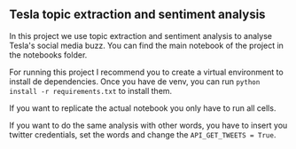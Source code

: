 ## Tesla topic extraction and sentiment analysis
In this project we use topic extraction and sentiment analysis to analyse Tesla's social media buzz. You can find the main notebook of the project in the notebooks folder.


For running this project I recommend you to create a virtual environment to install de dependencies. Once you have de venv, you can run `python install -r requirements.txt` to install them.

If you want to replicate the actual notebook you only have to run all cells.

If you want to do the same analysis with other words, you have to insert you twitter credentials, set the words and change the `API_GET_TWEETS = True`.